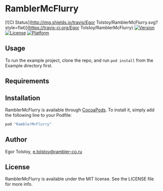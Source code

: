 # RamblerMcFlurry

[![CI Status](http://img.shields.io/travis/Egor Tolstoy/RamblerMcFlurry.svg?style=flat)](https://travis-ci.org/Egor Tolstoy/RamblerMcFlurry)
[![Version](https://img.shields.io/cocoapods/v/RamblerMcFlurry.svg?style=flat)](http://cocoapods.org/pods/RamblerMcFlurry)
[![License](https://img.shields.io/cocoapods/l/RamblerMcFlurry.svg?style=flat)](http://cocoapods.org/pods/RamblerMcFlurry)
[![Platform](https://img.shields.io/cocoapods/p/RamblerMcFlurry.svg?style=flat)](http://cocoapods.org/pods/RamblerMcFlurry)

## Usage

To run the example project, clone the repo, and run `pod install` from the Example directory first.

## Requirements

## Installation

RamblerMcFlurry is available through [CocoaPods](http://cocoapods.org). To install
it, simply add the following line to your Podfile:

```ruby
pod "RamblerMcFlurry"
```

## Author

Egor Tolstoy, e.tolstoy@rambler-co.ru

## License

RamblerMcFlurry is available under the MIT license. See the LICENSE file for more info.
